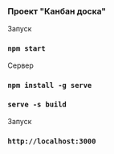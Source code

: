 ### Проект "Канбан доска"

Запуск
### `npm start`

Сервер
### `npm install -g serve`
### `serve -s build`

Запуск
### `http://localhost:3000`

